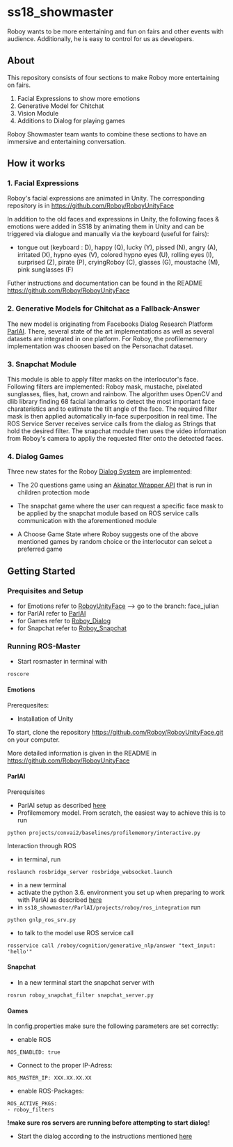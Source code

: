 # ss18_showmaster
Roboy wants to be more entertaining and fun on fairs and other events with audience. Additionally, he is easy to control for us as developers.


## About
This repository consists of four sections to make Roboy more entertaining on fairs.
1. Facial Expressions to show more emotions
2. Generative Model for Chitchat
3. Vision Module
4. Additions to Dialog for playing games

Roboy Showmaster team wants to combine these sections to have an immersive and entertaining conversation.


## How it works


### 1. Facial Expressions

Roboy's facial expressions are animated in Unity. The corresponding repository is in https://github.com/Roboy/RoboyUnityFace  

In addition to the old faces and expressions in Unity, the following faces & emotions were added in SS18 by animating them in Unity and can be triggered via dialogue and manually via the keyboard (useful for fairs):
 - tongue out (keyboard : D), happy (Q), lucky (Y), pissed (N), angry (A), irritated (X), hypno eyes (V), colored hypno eyes (U), rolling  eyes (I), surprised (Z), pirate (P), cryingRoboy (C), glasses (G), moustache (M), pink sunglasses (F)
 
Futher instructions and documentation can be found in the README https://github.com/Roboy/RoboyUnityFace

 
 
### 2. Generative Models for Chitchat as a Fallback-Answer
The new model is originating from Facebooks Dialog Research Platform [ParlAI](https://github.com/Roboy/ParlAI/). There, several state of the art implementations as well as several datasets are integrated in one platform. For Roboy, the profilememory implementation was choosen based on the Personachat dataset. 

### 3. Snapchat Module
This module is able to apply filter masks on the interlocutor's face. Following filters are implemented: Roboy mask, mustache, pixelated sunglasses, flies, hat, crown and rainbow. The algorithm uses OpenCV and dlib library finding 68 facial landmarks to detect the most important face charateristics and to estimate the tilt angle of the face. The required filter mask is then applied automatically in-face superposition in real time.
The ROS Service Server receives service calls from the dialog as Strings that hold the desired filter. The snapchat module then uses the video information from Roboy's camera to appliy the requested filter onto the detected faces.

### 4. Dialog Games
Three new states for the Roboy [Dialog System](https://github.com/Roboy/roboy_dialog) are implemented: 

- The 20 questions game using an [Akinator Wrapper API](https://github.com/markozajc/Akiwrapper) that is run in children protection mode

- The snapchat game where the user can request a specific face mask to be applied by the snapchat module based on ROS service calls communication with the aforementioned module

- A Choose Game State where Roboy suggests one of the above mentioned games by random choice or the interlocutor can selcet a preferred game


## Getting Started

### Prequisites and Setup
- for Emotions refer to [RoboyUnityFace](https://github.com/Roboy/RoboyUnityFace) --> go to the branch: face_julian 
- for ParlAI refer to [ParlAI](https://github.com/Roboy/ParlAI/tree/master/projects/roboy)
- for Games refer to [Roboy_Dialog](https://github.com/Roboy/roboy_dialog)
- for Snapchat refer to [Roboy_Snapchat](https://github.com/Roboy/roboy_snapchat)

### Running ROS-Master
- Start rosmaster in terminal with 
```
roscore
```

#### Emotions

Prerequesites: 
- Installation of Unity

To start, clone the repository https://github.com/Roboy/RoboyUnityFace.git on your computer. 

More detailed information is given in the README in https://github.com/Roboy/RoboyUnityFace

#### ParlAI
Prerequisites
- ParlAI setup as described [here](https://github.com/Roboy/ParlAI/)
- Profilememory model. From scratch, the easiest way to achieve this is to run
```
python projects/convai2/baselines/profilememory/interactive.py 
```
Interaction through ROS
- in terminal, run 
```
roslaunch rosbridge_server rosbridge_websocket.launch
```
- in a new terminal
- activate the python 3.6. environment you set up when preparing to work with ParlAI as described [here](https://github.com/Roboy/ParlAI/)
- in `ss18_showmaster/ParlAI/projects/roboy/ros_integration` run 
```
python gnlp_ros_srv.py
```
- to talk to the model use ROS service call
```
rosservice call /roboy/cognition/generative_nlp/answer "text_input: 'hello'"
```

#### Snapchat
- In a new terminal start the snapchat server with
```
rosrun roboy_snapchat_filter snapchat_server.py
```
#### Games
In config.properties make sure the following parameters are set correctly:
- enable ROS
```
ROS_ENABLED: true
```
- Connect to the proper IP-Adress:
```
ROS_MASTER_IP: XXX.XX.XX.XX
```
- enable ROS-Packages:
```
ROS_ACTIVE_PKGS:
- roboy_filters
```
**!make sure ros servers are running before attempting to start dialog!**
- Start the dialog according to the instructions mentioned [here](http://roboydialog.readthedocs.io/en/master/Usage/0_installation.html)
